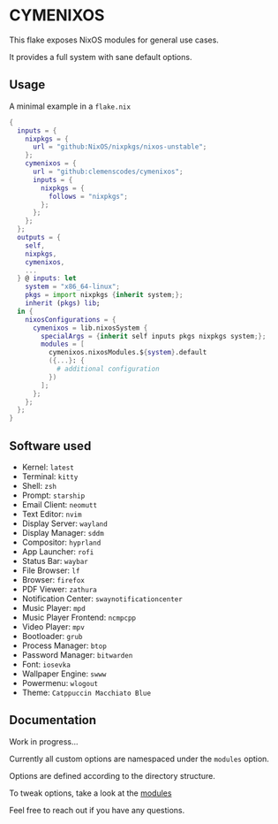 # CYMENIXOS

This flake exposes NixOS modules for general use cases.

It provides a full system with sane default options.

## Usage

A minimal example in a `flake.nix`

```nix
{
  inputs = {
    nixpkgs = {
      url = "github:NixOS/nixpkgs/nixos-unstable";
    };
    cymenixos = {
      url = "github:clemenscodes/cymenixos";
      inputs = {
        nixpkgs = {
          follows = "nixpkgs";
        };
      };
    };
  };
  outputs = {
    self,
    nixpkgs,
    cymenixos,
    ...
  } @ inputs: let
    system = "x86_64-linux";
    pkgs = import nixpkgs {inherit system;};
    inherit (pkgs) lib;
  in {
    nixosConfigurations = {
      cymenixos = lib.nixosSystem {
        specialArgs = {inherit self inputs pkgs nixpkgs system;};
        modules = [
          cymenixos.nixosModules.${system}.default
          ({...}: {
            # additional configuration
          })
        ];
      };
    };
  };
}
```

## Software used

- Kernel: `latest`
- Terminal: `kitty`
- Shell: `zsh`
- Prompt: `starship`
- Email Client: `neomutt`
- Text Editor: `nvim`
- Display Server: `wayland`
- Display Manager: `sddm`
- Compositor: `hyprland`
- App Launcher: `rofi`
- Status Bar: `waybar`
- File Browser: `lf`
- Browser: `firefox`
- PDF Viewer: `zathura`
- Notification Center: `swaynotificationcenter`
- Music Player: `mpd`
- Music Player Frontend: `ncmpcpp`
- Video Player: `mpv`
- Bootloader: `grub`
- Process Manager: `btop`
- Password Manager: `bitwarden`
- Font: `iosevka`
- Wallpaper Engine: `swww`
- Powermenu: `wlogout`
- Theme: `Catppuccin Macchiato Blue`

## Documentation

Work in progress...

Currently all custom options are namespaced under the `modules` option.

Options are defined according to the directory structure.

To tweak options, take a look at the [modules](./modules/)

Feel free to reach out if you have any questions.
